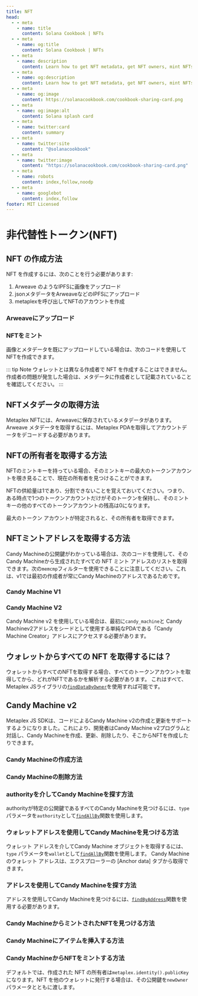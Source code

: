 ```yaml
---
title: NFT
head:
  - - meta
    - name: title
      content: Solana Cookbook | NFTs
  - - meta
    - name: og:title
      content: Solana Cookbook | NFTs
  - - meta
    - name: description
      content: Learn how to get NFT metadata, get NFT owners, mint NFTs on Solana, and more
  - - meta
    - name: og:description
      content: Learn how to get NFT metadata, get NFT owners, mint NFTs on Solana, and more
  - - meta
    - name: og:image
      content: https://solanacookbook.com/cookbook-sharing-card.png
  - - meta
    - name: og:image:alt
      content: Solana splash card
  - - meta
    - name: twitter:card
      content: summary
  - - meta
    - name: twitter:site
      content: "@solanacookbook"
  - - meta
    - name: twitter:image
      content: "https://solanacookbook.com/cookbook-sharing-card.png"
  - - meta
    - name: robots
      content: index,follow,noodp
  - - meta
    - name: googlebot
      content: index,follow
footer: MIT Licensed
---
```


# 非代替性トークン(NFT)

## NFT の作成方法

NFT を作成するには、次のことを行う必要があります:

1. Arweave のようなIPFSに画像をアップロード
2. jsonメタデータをArweaveなどのIPFSにアップロード
3. metaplexを呼び出してNFTのアカウントを作成

### Arweaveにアップロード

<SolanaCodeGroup>
  <SolanaCodeGroupItem title="TS" active>

  <template v-slot:default>

@[code](@/code/nfts/upload-arweave/upload-arweave.en.ts)

  </template>

  <template v-slot:preview>

@[code](@/code/nfts/upload-arweave/upload-arweave.preview.en.ts)

  </template>

  </SolanaCodeGroupItem>
  <SolanaCodeGroupItem title="Python">
  <template v-slot:default>

@[code](@/code/nfts/upload-arweave/upload-arweave.en.py)

  </template>

  <template v-slot:preview>

@[code](@/code/nfts/upload-arweave/upload-arweave.preview.en.py)

  </template>
  </SolanaCodeGroupItem>
</SolanaCodeGroup>

### NFTをミント

画像とメタデータを既にアップロードしている場合は、次のコードを使用してNFTを作成できます。

<SolanaCodeGroup>
  <SolanaCodeGroupItem title="TS" active>

  <template v-slot:default>

@[code](@/code/nfts/mint-nft/mint-nft.en.ts)

  </template>

  <template v-slot:preview>

@[code](@/code/nfts/mint-nft/mint-nft.preview.en.ts)

  </template>

  </SolanaCodeGroupItem>
</SolanaCodeGroup>

::: tip Note
ウォレットとは異なる作成者で NFT を作成することはできません。
作成者の問題が発生した場合は、メタデータに作成者として記載されていることを確認してください。
:::

## NFTメタデータの取得方法

Metaplex NFTには、Arweaveに保存されているメタデータがあります。Arweave メタデータを取得するには、Metaplex PDAを取得してアカウントデータをデコードする必要があります。

<SolanaCodeGroup>
  <SolanaCodeGroupItem title="TS" active>

  <template v-slot:default>

@[code](@/code/nfts/get-metadata/get-metadata.en.ts)

  </template>

  <template v-slot:preview>

@[code](@/code/nfts/get-metadata/get-metadata.preview.en.ts)

  </template>

  </SolanaCodeGroupItem>

</SolanaCodeGroup>

## NFTの所有者を取得する方法

NFTのミントキーを持っている場合、そのミントキーの最大のトークンアカウントを覗き見ることで、現在の所有者を見つけることができます。

NFTの供給量は1であり、分割できないことを覚えておいてください。つまり、ある時点で1つのトークンアカウントだけがそのトークンを保持し、そのミントキーの他のすべてのトークンアカウントの残高は0になります。

最大のトークン アカウントが特定されると、その所有者を取得できます。

<SolanaCodeGroup>
  <SolanaCodeGroupItem title="TS" active>

  <template v-slot:default>

@[code](@/code/nfts/get-owner/get-owner.en.ts)

  </template>

  <template v-slot:preview>

@[code](@/code/nfts/get-owner/get-owner.preview.en.ts)

  </template>

  </SolanaCodeGroupItem>

</SolanaCodeGroup>

## NFTミントアドレスを取得する方法

Candy Machineの公開鍵がわかっている場合は、次のコードを使用して、そのCandy Machineから生成されたすべての NFT ミント アドレスのリストを取得できます。次の`memcmp`フィルターを使用できることに注意してください。これは、v1では最初の作成者が常にCandy Machineのアドレスであるためです。

### Candy Machine V1

<SolanaCodeGroup>
<SolanaCodeGroupItem title="TS" active>

  <template v-slot:default>

@[code](@/code/nfts/nfts-mint-addresses/mint-addresses.en.ts)

  </template>

  <template v-slot:preview>

@[code](@/code/nfts/nfts-mint-addresses/mint-addresses-preview.en.ts)

  </template>

  </SolanaCodeGroupItem>

</SolanaCodeGroup>

### Candy Machine V2

Candy Machine v2 を使用している場合は、最初に`candy_machine`と Candy Machinev2アドレスをシードとして使用する単純なPDAである「Candy Machine Creator」アドレスにアクセスする必要があります。
<SolanaCodeGroup>
<SolanaCodeGroupItem title="TS" active>

  <template v-slot:default>

@[code](@/code/nfts/nfts-mint-addresses/mint-addresses-v2.en.ts)

  </template>

  <template v-slot:preview>

@[code](@/code/nfts/nfts-mint-addresses/mint-addresses-preview-v2.en.ts)

  </template>

  </SolanaCodeGroupItem>

</SolanaCodeGroup>

## ウォレットからすべての NFT を取得するには？

ウォレットからすべてのNFTを取得する場合、すべてのトークンアカウントを取得してから、どれがNFTであるかを解析する必要があります。
これはすべて、Metaplex JSライブラリの[`findDataByOwner`](https://github.com/metaplex-foundation/js/blob/248b61baf89a69b88f9a461e32b1cbd54a9b0a18/src/programs/metadata/accounts/Metadata.ts#L220-L236)を使用すれば可能です。

<SolanaCodeGroup>
<SolanaCodeGroupItem title="TS" active>

  <template v-slot:default>

@[code](@/code/nfts/get-all-nfts/get-all-nfts.en.ts)

  </template>

  <template v-slot:preview>

@[code](@/code/nfts/get-all-nfts/get-all-nfts.preview.en.ts)

  </template>

  </SolanaCodeGroupItem>
</SolanaCodeGroup>

## Candy Machine v2

Metaplex JS SDKは、コードによるCandy Machine v2の作成と更新をサポートするようになりました。これにより、開発者はCandy Machine v2プログラムと対話し、Candy Machineを作成、更新、削除したり、そこからNFTを作成したりできます。

### Candy Machineの作成方法

<SolanaCodeGroup>
<SolanaCodeGroupItem title="TS" active>

  <template v-slot:default>

@[code](@/code/nfts/candy-machine/create-candy-machine.en.ts)

  </template>

  <template v-slot:preview>

@[code](@/code/nfts/candy-machine/create-candy-machine.preview.en.ts)

  </template>

  </SolanaCodeGroupItem>

</SolanaCodeGroup>

### Candy Machineの削除方法

<SolanaCodeGroup>
<SolanaCodeGroupItem title="TS" active>

  <template v-slot:default>

@[code](@/code/nfts/candy-machine/delete-candy-machine.en.ts)

  </template>

  <template v-slot:preview>

@[code](@/code/nfts/candy-machine/delete-candy-machine.preview.en.ts)

  </template>

  </SolanaCodeGroupItem>

</SolanaCodeGroup>

### authorityを介してCandy Machineを探す方法

authorityが特定の公開鍵であるすべてのCandy Machineを見つけるには、`type` パラメータを`authority`として[`findAllBy`](https://metaplex-foundation.github.io/js/classes/js.CandyMachinesV2Client.html#findAllBy)関数を使用します。

<SolanaCodeGroup>
<SolanaCodeGroupItem title="TS" active>

  <template v-slot:default>

@[code](@/code/nfts/candy-machine/find-via-authority.en.ts)

  </template>

  <template v-slot:preview>

@[code](@/code/nfts/candy-machine/find-via-authority.preview.en.ts)

  </template>

  </SolanaCodeGroupItem>

</SolanaCodeGroup>

### ウォレットアドレスを使用してCandy Machineを見つける方法

ウォレット アドレスを介してCandy Machine オブジェクトを取得するには、  `type` パラメータを`wallet`として[`findAllBy`](https://metaplex-foundation.github.io/js/classes/js.CandyMachinesV2Client.html#findAllBy)関数を使用します。
Candy Machine のウォレット アドレスは、エクスプローラーの [Anchor data] タブから取得できます。

<SolanaCodeGroup>
<SolanaCodeGroupItem title="TS" active>

  <template v-slot:default>

@[code](@/code/nfts/candy-machine/find-via-wallet.en.ts)

  </template>

  <template v-slot:preview>

@[code](@/code/nfts/candy-machine/find-via-wallet.preview.en.ts)

  </template>

  </SolanaCodeGroupItem>

</SolanaCodeGroup>

### アドレスを使用してCandy Machineを探す方法
アドレスを使用してCandy Machineを見つけるには、[`findByAddress`](https://metaplex-foundation.github.io/js/classes/js.CandyMachinesV2Client.html#findByAddress)関数を使用する必要があります。

<SolanaCodeGroup>
<SolanaCodeGroupItem title="TS" active>

  <template v-slot:default>

@[code](@/code/nfts/candy-machine/find-via-address.en.ts)

  </template>

  <template v-slot:preview>

@[code](@/code/nfts/candy-machine/find-via-address.preview.en.ts)

  </template>

  </SolanaCodeGroupItem>

</SolanaCodeGroup>

### Candy MachineからミントされたNFTを見つける方法

<SolanaCodeGroup>
<SolanaCodeGroupItem title="TS" active>

  <template v-slot:default>

@[code](@/code/nfts/candy-machine/find-minted-nfts.en.ts)

  </template>

  <template v-slot:preview>

@[code](@/code/nfts/candy-machine/find-minted-nfts.preview.en.ts)

  </template>

  </SolanaCodeGroupItem>

</SolanaCodeGroup>

### Candy Machineにアイテムを挿入する方法

<SolanaCodeGroup>
<SolanaCodeGroupItem title="TS" active>

  <template v-slot:default>

@[code](@/code/nfts/candy-machine/insert-items.en.ts)

  </template>

  <template v-slot:preview>

@[code](@/code/nfts/candy-machine/insert-items.preview.en.ts)

  </template>

  </SolanaCodeGroupItem>

</SolanaCodeGroup>

### Candy MachineからNFTをミントする方法

デフォルトでは、作成された NFT の所有者は`metaplex.identity().publicKey`になります。NFT を他のウォレットに発行する場合は、その公開鍵を`newOwner`パラメータとともに渡します。

<SolanaCodeGroup>
<SolanaCodeGroupItem title="TS" active>

  <template v-slot:default>

@[code](@/code/nfts/candy-machine/mint-nft.en.ts)

  </template>

  <template v-slot:preview>

@[code](@/code/nfts/candy-machine/mint-nft.preview.en.ts)

  </template>

  </SolanaCodeGroupItem>

</SolanaCodeGroup>
